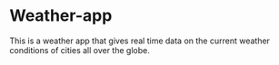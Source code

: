 # Weather-app
This is a weather app that gives real time data on the current weather conditions of cities all over the globe.
